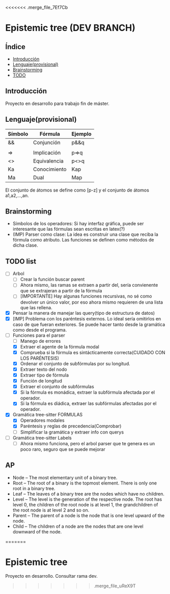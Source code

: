<<<<<<< .merge_file_7Ef7Cb
# Epistemic tree (DEV BRANCH)
## Índice
* [Introducción](#introducción)
* [Lenguaje(provisional)](#lenguaje(provisional))
* [Brainstorming](#brainstorming)
* [TODO](#todo)

## Introducción
Proyecto en desarrollo para trabajo fin de máster.

## Lenguaje(provisional)
| Símbolo | Fórmula      | Ejemplo |
|---------|--------------|---------|
| &&      | Conjunción   | p&&q    |
| ||      | Disyunción   | p||q    |
| =>      | Implicación  | p=>q    |
| <>      | Equivalencia | p<>q    |
| Ka      | Conocimiento | Kap     |
| Ma      | Dual         | Map     |

El conjunto de átomos se define como [p-z] y el conjunto de átomos a1,a2,...,an.

## Brainstorming
* Símbolos de los operadores: Si hay interfaz gráfica, puede ser interesante que las fórmulas sean escritas en latex(?)
* (IMP) Parser como clase: La idea es construir una clase que reciba la fórmula como atributo. Las funciones se definen como métodos de dicha clase.

## TODO list
- [ ] Arbol
	- [ ] Crear la función buscar parent
	- [ ] Ahora mismo, las ramas se extraen a partir del, sería convienente que se extrajeran a partir de la fórmula
	- [ ] [IMPORTANTE] Hay algunas funciones recursivas, no sé como devolver un único valor, por eso ahora mismo requieren de una lista que las rellena.
- [X] Pensar la manera de manejar las query(tipo de estructura de datos)
- [X] [IMP] Problema con los paréntesis externos. Lo ideal sería omitirlos en caso de que fueran exteriores. Se puede hacer tanto
		desde la gramática como desde el programa.
- [ ] Funciones para el parser
	- [ ] Manego de errores 
	- [X] Extraer el agente de la fórmula modal
	- [X] Comprueba si la fórmula es sintácticamente correcta(CUIDADO CON LOS PARÉNTESIS)
	- [X] Ordenar el conjunto de subfórmulas por su longitud.
	- [X] Extraer texto del nodo
	- [X] Extraer tipo de fórmula
	- [X] Función de longitud
	- [X] Extraer el conjunto de subfórmulas
	- [X] Si la fórmula es monádica, extraer la subfórmula afectada por el operador. 
	- [X] Si la fórmula es diádica, extraer las subfórmulas afectadas por el operador. 
- [X] Gramática tree-sitter FORMULAS
	- [X] Operadores modales
	- [X] Paréntesis y reglas de precedencia(Comprobar)
	- [ ] Simplificar la gramática y extraer info con querys
- [ ] Gramática tree-sitter Labels 
	- [ ] Ahora mismo funciona, pero el arbol parser que te genera es un poco raro, seguro que se puede mejorar

## AP
* Node – The most elementary unit of a binary tree.
* Root – The root of a binary is the topmost element. There is only one root in a binary tree.
* Leaf – The leaves of a binary tree are the nodes which have no children.
* Level – The level is the generation of the respective node. The root has level 0, the children of the root node is at level 1, the grandchildren of the root node is at level 2 and so on.
* Parent – The parent of a node is the node that is one level upward of the node.
* Child – The children of a node are the nodes that are one level downward of the node.

=======
# Epistemic tree
Proyecto en desarrollo. Consultar rama dev.
>>>>>>> .merge_file_uReX9T
